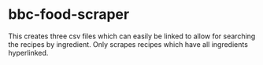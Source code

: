 # bbc-food-scraper
This creates three csv files which can easily be linked to allow for searching the recipes by ingredient.
Only scrapes recipes which have all ingredients hyperlinked.
